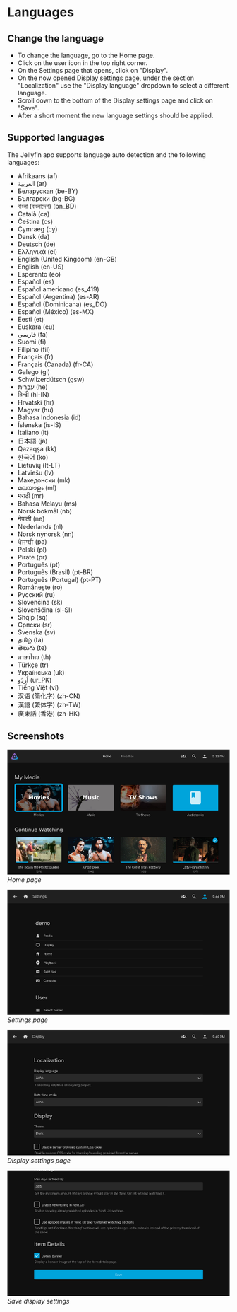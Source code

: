 # Languages

## Change the language

- To change the language, go to the Home page.
- Click on the user icon in the top right corner.
- On the Settings page that opens, click on "Display".
- On the now opened Display settings page, under the section "Localization" use the "Display language" dropdown to select a different language.
- Scroll down to the bottom of the Display settings page and click on "Save".
- After a short moment the new language settings should be applied.

## Supported languages

The Jellyfin app supports language auto detection and the following languages:
- Afrikaans (af)
- العربية (ar)
- Беларуская (be-BY)
- Български (bg-BG)
- বাংলা (বাংলাদেশ) (bn_BD)
- Català (ca)
- Čeština (cs)
- Cymraeg (cy)
- Dansk (da)
- Deutsch (de)
- Ελληνικά (el)
- English (United Kingdom) (en-GB)
- English (en-US)
- Esperanto (eo)
- Español (es)
- Español americano (es_419)
- Español (Argentina) (es-AR)
- Español (Dominicana) (es_DO)
- Español (México) (es-MX)
- Eesti (et)
- Euskara (eu)
- فارسی (fa)
- Suomi (fi)
- Filipino (fil)
- Français (fr)
- Français (Canada) (fr-CA)
- Galego (gl)
- Schwiizerdütsch (gsw)
- עִבְרִית (he)
- हिन्दी (hi-IN)
- Hrvatski  (hr)
- Magyar (hu)
- Bahasa Indonesia (id)
- Íslenska (is-IS)
- Italiano (it)
- 日本語 (ja)
- Qazaqşa (kk)
- 한국어 (ko)
- Lietuvių (lt-LT)
- Latviešu (lv)
- Македонски (mk)
- മലയാളം (ml)
- मराठी (mr)
- Bahasa Melayu (ms)
- Norsk bokmål (nb)
- नेपाली (ne)
- Nederlands (nl)
- Norsk nynorsk (nn)
- ਪੰਜਾਬੀ (pa)
- Polski (pl)
- Pirate (pr)
- Português (pt)
- Português (Brasil) (pt-BR)
- Português (Portugal) (pt-PT)
- Românește (ro)
- Русский (ru)
- Slovenčina (sk)
- Slovenščina (sl-SI)
- Shqip (sq)
- Српски (sr)
- Svenska (sv)
- தமிழ் (ta)
- తెలుగు (te)
- ภาษาไทย (th)
- Türkçe (tr)
- Українська (uk)
- اُردُو (ur_PK)
- Tiếng Việt (vi)
- 汉语 (简化字) (zh-CN)
- 漢語 (繁体字) (zh-TW)
- 廣東話 (香港) (zh-HK)

## Screenshots

![Home page](./01-Home-Page.png)
*Home page*

![Settings page](./02-Settings-Page.png)
*Settings page*

![Display settings page](./03-Display-Settings-Page.png)
*Display settings page*

![Display settings save](./04-Display-Settings-Save.png)
*Save display settings*
